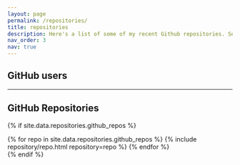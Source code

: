 ```yaml
---
layout: page
permalink: /repositories/
title: repositories
description: Here's a list of some of my recent Github repositories. See my github page for detailed information and more repositories.
nav_order: 3
nav: true
---
```



## GitHub users


---

## GitHub Repositories

{% if site.data.repositories.github_repos %}
<div class="repositories d-flex flex-wrap flex-md-row flex-column justify-content-between align-items-center">
  {% for repo in site.data.repositories.github_repos %}
    {% include repository/repo.html repository=repo %}
  {% endfor %}
</div>
{% endif %}

